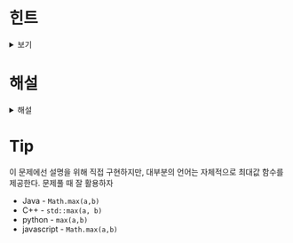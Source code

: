 # 힌트

<details>
<summary>보기</summary><p>
  
> a와 b의 대소관계에 따라서 케이스를 나누어 볼 수 있다

</p></details>

# 해설 

<details>
<summary>해설</summary><p>
  
1. a가 b보다 크다면 a를 반환한다
2. a가 b와 같다면 a나 b를 반환한다
3. a가 b보다 작다면 b를 반환한다
  
</p></details>

# Tip

이 문제에선 설명을 위해 직접 구현하지만, 대부분의 언어는 자체적으로 최대값 함수를 제공한다.
문제풀 때 잘 활용하자

- Java - `Math.max(a,b)`
- C++ - `std::max(a, b)`
- python - `max(a,b)`
- javascript - `Math.max(a,b)`
